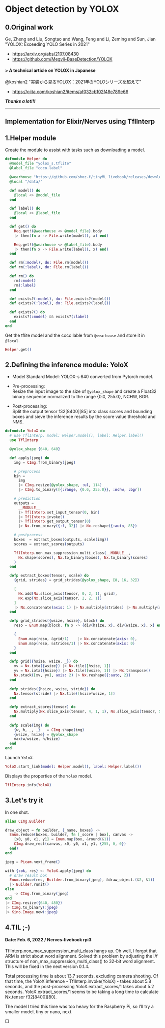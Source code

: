 # Object detection by YOLOX

## 0.Original work

Ge, Zheng and Liu, Songtao and Wang, Feng and Li, Zeming and Sun, Jian<br>
"YOLOX: Exceeding YOLO Series in 2021"

* https://arxiv.org/abs/2107.08430
* https://github.com/Megvii-BaseDetection/YOLOX

#### > A technical article on YOLOX in Japanese

@koshian2 "実装から見るYOLOX：2021年のYOLOシリーズを超えて"
* https://qiita.com/koshian2/items/af032cb102f48e789e66

***Thanks a lot!!!***

---

## Implementation for Elixir/Nerves using TflInterp

## 1.Helper module

Create the module to assist with tasks such as downloading a model.

```elixir
defmodule Helper do
  @model_file "yolox_s.tflite"
  @label_file "coco.label"

  @wearhouse "https://github.com/shoz-f/tinyML_livebook/releases/download/model/"
  @local "/data/"

  def model() do
    @local <> @model_file
  end

  def label() do
    @local <> @label_file
  end

  def get() do
    Req.get!(@wearhouse <> @model_file).body
    |> then(fn x -> File.write(model(), x) end)

    Req.get!(@wearhouse <> @label_file).body
    |> then(fn x -> File.write(label(), x) end)
  end

  def rm(:model), do: File.rm(model())
  def rm(:label), do: File.rm(label())

  def rm() do
    rm(:model)
    rm(:label)
  end

  def exists?(:model), do: File.exists?(model())
  def exists?(:label), do: File.exists?(label())

  def exists?() do
    exists?(:model) && exists?(:label)
  end
end
```

Get the tflite model and the coco lable from `@wearhouse` and store it in `@local`.

```elixir
Helper.get()
```

## 2.Defining the inference module: YoloX

* Model
Standard Model: YOLOX-s 640 converted from Pytorch model.

* Pre-processing:<br>
Resize the input image to the size of `@yolox_shape` and create a Float32 binary sequence normalized to the range {0.0, 255.0}, NCHW, BGR.

* Post-processing:<br>
Split the output tensor f32[8400][85] into class scores and bounding boxes
and sieve the inference results by the score value threshold and NMS.

```elixir
defmodule YoloX do
  # use TflInterp, model: Helper.model(), label: Helper.label()
  use TflInterp

  @yolox_shape {640, 640}

  def apply(jpeg) do
    img = CImg.from_binary(jpeg)

    # preprocess
    bin = 
      img
      |> CImg.resize(@yolox_shape, :ul, 114)
      |> CImg.to_binary([{:range, {0.0, 255.0}}, :nchw, :bgr])

    # prediction
    outputs =
      __MODULE__
      |> TflInterp.set_input_tensor(0, bin)
      |> TflInterp.invoke()
      |> TflInterp.get_output_tensor(0)
      |> Nx.from_binary({:f, 32}) |> Nx.reshape({:auto, 85})

    # postprocess
    boxes  = extract_boxes(outputs, scale(img))
    scores = extract_scores(outputs)

    TflInterp.non_max_suppression_multi_class(__MODULE__,
      Nx.shape(scores), Nx.to_binary(boxes), Nx.to_binary(scores)
    )
  end

  defp extract_boxes(tensor, scale) do
    {grid, strides} = grid_strides(@yolox_shape, [8, 16, 32])

    [
      Nx.add(Nx.slice_axis(tensor, 0, 2, 1), grid),
      Nx.exp(Nx.slice_axis(tensor, 2, 2, 1))
    ]
    |> Nx.concatenate(axis: 1) |> Nx.multiply(strides) |> Nx.multiply(scale)
  end

  defp grid_strides({wsize, hsize}, block) do
    reso = Enum.map(block, fn x -> {div(hsize, x), div(wsize, x), x} end)

    {
      Enum.map(reso, &grid/1)    |> Nx.concatenate(axis: 0),
      Enum.map(reso, &strides/1) |> Nx.concatenate(axis: 0)
    }
  end

  defp grid({hsize, wsize, _}) do
    xv = Nx.iota({wsize}) |> Nx.tile([hsize, 1])
    yv = Nx.iota({hsize}) |> Nx.tile([wsize, 1]) |> Nx.transpose()
    Nx.stack([xv, yv], axis: 2) |> Nx.reshape({:auto, 2})
  end
  
  defp strides({hsize, wsize, stride}) do
    Nx.tensor(stride) |> Nx.tile([hsize*wsize, 1])
  end

  defp extract_scores(tensor) do
    Nx.multiply(Nx.slice_axis(tensor, 4, 1, 1), Nx.slice_axis(tensor, 5, 80, 1))
  end
  
  defp scale(img) do
    {w, h, _, _}   = CImg.shape(img)
    {wsize, hsize} = @yolox_shape
    max(w/wsize, h/hsize)
  end
end
```

Launch `YoloX`.

```elixir
YoloX.start_link(model: Helper.model(), label: Helper.label())
```

Displays the properties of the `YoloX` model.

```elixir
TflInterp.info(YoloX)
```

## 3.Let's try it

In one shot.

```elixir
alias CImg.Builder

draw_object = fn builder, {_name, boxes} ->
  Enum.reduce(boxes, builder, fn [_score | box], canvas ->
    [x0, y0, x1, y1] = Enum.map(box, &round(&1))
    CImg.draw_rect(canvas, x0, y0, x1, y1, {255, 0, 0})
  end)
end

jpeg = Picam.next_frame()

with {:ok, res} <- YoloX.apply(jpeg) do
  # draw result box
  Enum.reduce(res, Builder.from_binary(jpeg), &draw_object.(&2, &1))
  |> Builder.runit()
else
  _ -> CImg.from_binary(jpeg)
end
|> CImg.resize({640, 480})
|> CImg.to_binary(:jpeg)
|> Kino.Image.new(:jpeg)
```

## 4.TIL ;-)

#### Date: Feb. 6, 2022 / Nerves-livebook rpi3

TflInterp.non_max_suppression_multi_class hangs up. 
Oh well, I forgot that ARM is strict about word alignment.
Solved this problem by adjusting the i/f structure of non_max_suppression_multi_class() to 32-bit word alignment.
This will be fixed in the next version 0.1.4.

Total processing time is about 13.7 seconds, excluding camera shooting.
Of that time, the YoloX inference - TflInterp.invoke(YoloX) - takes about 5.8 seconds,
and the post-processing YoloX.extract_scores/1 takes about 5.2 seconds.
YoloX.extract_scores/1 seems to be taking a long time to calculate Nx.tensor f32[8400][80].

The model I tried this time was too heavy for the Raspberry Pi, so I'll try a smaller model, tiny or nano, next.

&#9633;

